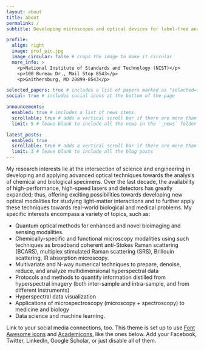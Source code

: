 ```yaml
---
layout: about
title: about
permalink: /
subtitle: Developing microscopes and optical devices for label-free analysis of cells and tissues.

profile:
  align: right
  image: prof_pic.jpg
  image_circular: false # crops the image to make it circular
  more_info: >
    <p>National Institute of Standards and Technology (NIST)</p>
    <p>100 Bureau Dr., Mail Stop 8543</p>
    <p>Gaithersburg, MD 20899-8543</p>

selected_papers: true # includes a list of papers marked as "selected={true}"
social: true # includes social icons at the bottom of the page

announcements:
  enabled: true # includes a list of news items
  scrollable: true # adds a vertical scroll bar if there are more than 3 news items
  limit: 5 # leave blank to include all the news in the `_news` folder

latest_posts:
  enabled: true
  scrollable: true # adds a vertical scroll bar if there are more than 3 new posts items
  limit: 3 # leave blank to include all the blog posts
---
```


My research interests lie at the intersection of science and engineering in developing and applying advanced optical techniques towards the analysis of chemical and biological specimens. Over the last decade, the availability of high-performance, high-speed lasers and detectors has greatly expanded; thus, offering exciting possibilities towards developing new optical modalities for studying light-matter interactions and to further apply these techniques towards real-world biological and medical problems. My specific interests encompass a variety of topics, such as:
<ul>
  <li>Quantum optical methods for enhanced and novel bioimaging and sensing modalities.
  <li>Chemically-specific and functional microscopy modalities using such techniques as broadband coherent anti-Stokes Raman scattering (BCARS), multiplex stimulated Raman scattering (SRS), Brillouin scattering, IR absorption microscopy.
  <li>Multivariate and N-way numerical techniques to prepare, denoise, reduce, and analyze multidimensional hyperspectral data
  <li>Protocols and methods to quantify information distilled from hyperspectral imagery (both inter-sample and intra-sample, and from different instruments)
  <li>Hyperspectral data visualization
  <li>Applications of microspectroscopy (microscopy + spectroscopy) to medicine and biology
  <li>Data science and machine learning.
</ul>


Link to your social media connections, too. This theme is set up to use [Font Awesome icons](https://fontawesome.com/) and [Academicons](https://jpswalsh.github.io/academicons/), like the ones below. Add your Facebook, Twitter, LinkedIn, Google Scholar, or just disable all of them.

